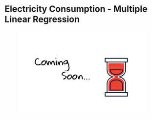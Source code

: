 # Electricity Consumption - Multiple Linear Regression

<figure><img src=".gitbook/assets/coming-soon.png" alt=""><figcaption></figcaption></figure>

